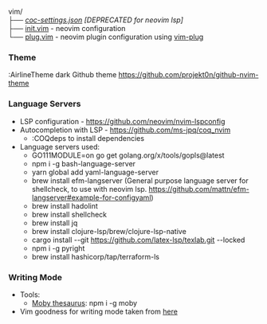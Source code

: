 vim/  
├── _[coc-settings.json](./coc-settings.json) [DEPRECATED for neovim lsp]_   
├── [init.vim](./init.vim) - neovim configuration   
└── [plug.vim](./plug.vim) - neovim plugin configuration using [vim-plug](https://github.com/junegunn/vim-plug)

### Theme
:AirlineTheme dark
Github theme
https://github.com/projekt0n/github-nvim-theme

### Language Servers
- LSP configuration - https://github.com/neovim/nvim-lspconfig
- Autocompletion with LSP - https://github.com/ms-jpq/coq_nvim
    - :COQdeps to install dependencies
- Language servers used:
    - GO111MODULE=on go get golang.org/x/tools/gopls@latest
    - npm i -g bash-language-server
    - yarn global add yaml-language-server
    - brew install efm-langserver (General purpose language server for shellcheck, to use with neovim lsp. https://github.com/mattn/efm-langserver#example-for-configyaml)
    - brew install hadolint
    - brew install shellcheck
    - brew install jq
    - brew install clojure-lsp/brew/clojure-lsp-native
    - cargo install --git https://github.com/latex-lsp/texlab.git --locked
    - npm i -g pyright
    - brew install hashicorp/tap/terraform-ls

### Writing Mode
- Tools:
    - [Moby thesaurus](https://github.com/words/moby): npm i -g moby
- Vim goodness for writing mode taken from [here](https://www.reddit.com/r/vim/comments/q03mqa/my_setup_for_prose/)
